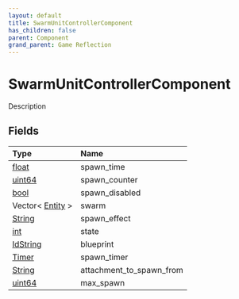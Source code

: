 ```yaml
---
layout: default
title: SwarmUnitControllerComponent
has_children: false
parent: Component
grand_parent: Game Reflection
---
```

# SwarmUnitControllerComponent
Description 

## Fields

| Type | Name |
|:----------|:--------------|
| [float](/riftbreaker-wiki/docs/game-reflection/components/float/) | spawn_time |
| [uint64](/riftbreaker-wiki/docs/game-reflection/components/uint64/) | spawn_counter |
| [bool](/riftbreaker-wiki/docs/game-reflection/components/bool/) | spawn_disabled |
| Vector< [Entity](/riftbreaker-wiki/docs/game-reflection/classes/entity/) > | swarm |
| [String](/riftbreaker-wiki/docs/game-reflection/components/string/) | spawn_effect |
| [int](/riftbreaker-wiki/docs/game-reflection/enums/int/) | state |
| [IdString](/riftbreaker-wiki/docs/game-reflection/components/id_string/) | blueprint |
| [Timer](/riftbreaker-wiki/docs/game-reflection/classes/timer/) | spawn_timer |
| [String](/riftbreaker-wiki/docs/game-reflection/components/string/) | attachment_to_spawn_from |
| [uint64](/riftbreaker-wiki/docs/game-reflection/components/uint64/) | max_spawn |

